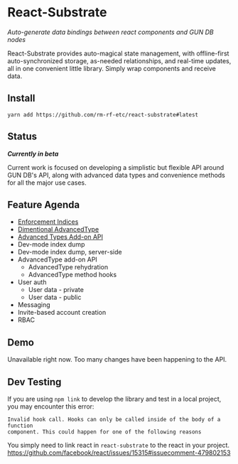 # React-Substrate

_Auto-generate data bindings between react components and GUN DB nodes_

React-Substrate provides auto-magical state management, with offline-first auto-synchronized
storage, as-needed relationships, and real-time updates, all in one convenient little
library. Simply wrap components and receive data.

## Install

`yarn add https://github.com/rm-rf-etc/react-substrate#latest`

## Status
**_Currently in beta_**

Current work is focused on developing a simplistic but flexible API around GUN DB's API,
along with advanced data types and convenience methods for all the major use cases.

## Feature Agenda
- [Enforcement Indices](https://github.com/rm-rf-etc/react-substrate/issues/2)
- [Dimentional AdvancedType](https://github.com/rm-rf-etc/react-substrate/issues/3)
- [Advanced Types Add-on API](https://github.com/rm-rf-etc/react-substrate/issues/4)
- Dev-mode index dump
- Dev-mode index dump, server-side
- AdvancedType add-on API
	- AdvancedType rehydration
	- AdvancedType method hooks
- User auth
	- User data - private
	- User data - public
- Messaging
- Invite-based account creation
- RBAC


## Demo

Unavailable right now. Too many changes have been happening to the API.


## Dev Testing

If you are using `npm link` to develop the library and test in a local project,
you may encounter this error:
```
Invalid hook call. Hooks can only be called inside of the body of a function
component. This could happen for one of the following reasons
```

You simply need to link react in `react-substrate` to the react in your project.
https://github.com/facebook/react/issues/15315#issuecomment-479802153
